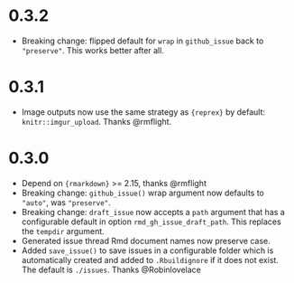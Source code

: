 # 0.3.2

  - Breaking change: flipped default for `wrap` in `github_issue` back to `"preserve"`. This works better after all.

# 0.3.1

  - Image outputs now use the same strategy as `{reprex}` by default: `knitr::imgur_upload`. Thanks @rmflight.

# 0.3.0

- Depend on `{rmarkdown}` >= 2.15, thanks @rmflight
- Breaking change: `github_issue()` wrap argument now defaults to `"auto"`, was `"preserve"`.
- Breaking change: `draft_issue` now accepts a `path` argument that has a configurable default in option `rmd_gh_issue_draft_path`. This replaces the `tempdir` argument.
- Generated issue thread Rmd document names now preserve case.
- Added `save_issue()` to save issues in a configurable folder which is automatically created and added to `.Rbuildignore` if it does not exist. The default is `./issues`. Thanks @Robinlovelace